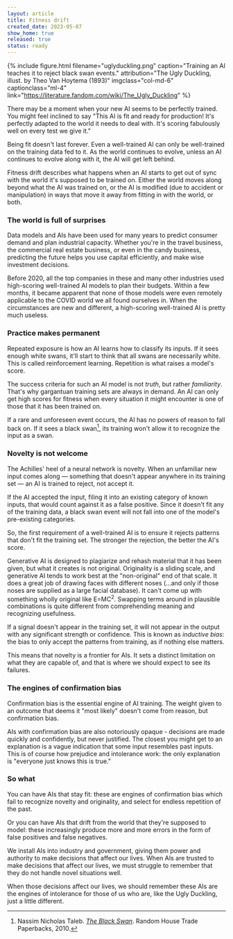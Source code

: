 ```yaml
---
layout: article
title: Fitness drift
created_date: 2023-05-07
show_home: true
released: true
status: ready
---
```


{% include figure.html
   filename="uglyduckling.png"
   caption="Training an AI teaches it to reject black swan events."
   attribution="The Ugly Duckling, illust. by Theo Van Hoytema (1893)"
   imgclass="col-md-6"
   captionclass="ml-4"
   link="https://literature.fandom.com/wiki/The_Ugly_Duckling" %}


There may be a moment when your new AI seems to be perfectly
trained. You might feel inclined to say "This AI is fit and ready for
production!  It's perfectly adapted to the world it needs to deal
with. It's scoring fabulously well on every test we give it."

Being fit doesn't last forever. Even a well-trained AI can only be
well-trained on the training data fed to it. As the world continues to
evolve, unless an AI continues to evolve along with it, the AI will get
left behind.

Fitness drift describes what happens when an AI starts to get out of
sync with the world it's supposed to be trained on. Either the world
moves along beyond what the AI was trained on, or the AI is modified
(due to accident or manipulation) in ways that move it away from
fitting in with the world, or both.

### The world is full of surprises

Data models and AIs have been used for many years to predict consumer
demand and plan industrial capacity.  Whether you're in the travel
business, the commercial real estate business, or even in the candy
business, predicting the future helps you use capital efficiently, and
make wise investment decisions.

Before 2020, all the top companies in these and many other industries
used high-scoring well-trained AI models to plan their budgets. Within
a few months, it became apparent that none of those models were even
remotely applicable to the COVID world we all found ourselves in. When
the circumstances are new and different, a high-scoring well-trained
AI is pretty much useless.

### Practice makes permanent

Repeated exposure is how an AI learns how to classify its inputs.  If
it sees enough white swans, it'll start to think that all swans are
necessarily white.  This is called reinforcement learning. Repetition
is what raises a model's score.

The success criteria for such an AI model is not *truth*, but rather
*familiarity*.  That's why gargantuan training sets are always in
demand. An AI can only get high scores for fitness when every
situation it might encounter is one of those that it has been trained
on.

If a rare and unforeseen event occurs, the AI has no powers of reason
to fall back on. If it sees a black swan[^1], its training won't allow
it to recognize the input as a swan.

[^1]: Nassim Nicholas Taleb. [*The Black Swan*](https://www.penguinrandomhouse.com/books/176226/the-black-swan-second-edition-by-nassim-nicholas-taleb/). Random House Trade Paperbacks, 2010.

### Novelty is not welcome

<!-- start_excerpt -->
The Achilles' heel of a neural network is novelty. When an unfamiliar
new input comes along &mdash; something that doesn't appear anywhere
in its training set &mdash; an AI is trained to reject, not accept
it.
<!-- end_excerpt -->
If the AI accepted the input, filing it into an existing category
of known inputs, that would count against it as a false
positive. Since it doesn't fit any of the training data, a black swan
event will not fall into one of the model's pre-existing categories.


So, the first requirement of a well-trained AI is to ensure it rejects
patterns that don't fit the training set. The stronger the rejection,
the better the AI's score.

Generative AI is designed to plagiarize and rehash material that it
has been given, but what it creates is not original. Originality is a
sliding scale, and generative AI tends to work best at the
"non-original" end of that scale. It does a great job of drawing faces
with different noses (&hellip;and only if those noses are supplied as
a large facial database). It can't come up with something wholly
original like E=MC<sup>2</sup>. Swapping terms around in plausible
combinations is quite different from comprehending meaning and
recognizing usefulness.

If a signal doesn't appear in the training set, it will not appear in
the output with any significant strength or confidence. This is known
as *inductive bias*: the bias to only accept the patterns from
training, as if nothing else matters.

This means that novelty is a frontier for AIs. It sets a distinct
limitation on what they are capable of, and that is where we should
expect to see its failures.


### The engines of confirmation bias

Confirmation bias is the essential engine of AI training.  The weight
given to an outcome that deems it "most likely" doesn't come from
reason, but confirmation bias.

AIs with confirmation bias are also notoriously opaque - decisions are
made quickly and confidently, but never justified.  The closest you
might get to an explanation is a vague indication that some input
resembles past inputs. This is of course how prejudice and intolerance
work: the only explanation is "everyone just knows this is true."





### So what

You can have AIs that stay fit: these are engines of confirmation bias
which fail to recognize novelty and originality, and select for
endless repetition of the past.

Or you can have AIs that drift from the world that they're supposed to
model: these increasingly produce more and more errors in the form of
false positives and false negatives.

We install AIs into industry and government, giving them power and
authority to make decisions that affect our lives.  When AIs are
trusted to make decisions that affect our lives, we must struggle to
remember that they do not handle novel situations well.

When those decisions affect our lives, we should remember these AIs
are the engines of intolerance for those of us who are, like the Ugly
Duckling, just a little different.

